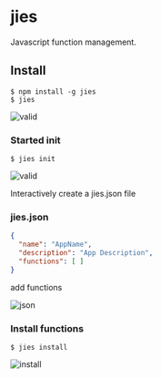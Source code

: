 # jies
Javascript function management.

## Install
    
    $ npm install -g jies
    $ jies
    
![valid](http://i.imgur.com/3YvPOhN.png)

### Started init

    $ jies init
    
![valid](http://i.imgur.com/3qNWLjD.png)

Interactively create a jies.json file

### jies.json

```json
{
  "name": "AppName",
  "description": "App Description",
  "functions": [ ]
}
```

add functions

![json](http://i.imgur.com/IrHDWez.png)

### Install functions

    $ jies install
    
![install](http://i.imgur.com/eqfHAxo.png)
